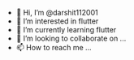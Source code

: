 - 👋 Hi, I’m @darshit112001
- 👀 I’m interested in flutter 
- 🌱 I’m currently learning flutter
- 💞️ I’m looking to collaborate on ...
- 📫 How to reach me ...

<!---
darshit112001/darshit112001 is a ✨ special ✨ repository because its `README.md` (this file) appears on your GitHub profile.
You can click the Preview link to take a look at your changes.
--->
